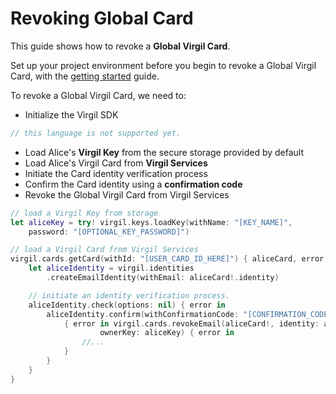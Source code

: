 # Revoking Global Card

This guide shows how to revoke a **Global Virgil Card**.

Set up your project environment before you begin to revoke a Global Virgil Card, with the [getting started](/docs/swift/guides/configuration/client.md) guide.

To revoke a Global Virgil Card, we need to:

-  Initialize the Virgil SDK

```swift
// this language is not supported yet.
```

- Load Alice's **Virgil Key** from the secure storage provided by default
- Load Alice's Virgil Card from **Virgil Services**
- Initiate the Card identity verification process
- Confirm the Card identity using a **confirmation code**
- Revoke the Global Virgil Card from Virgil Services

```swift
// load a Virgil Key from storage
let aliceKey = try! virgil.keys.loadKey(withName: "[KEY_NAME]",
	password: "[OPTIONAL_KEY_PASSWORD]")

// load a Virgil Card from Virgil Services
virgil.cards.getCard(withId: "[USER_CARD_ID_HERE]") { aliceCard, error in
	let aliceIdentity = virgil.identities
		.createEmailIdentity(withEmail: aliceCard!.identity)

	// initiate an identity verification process.
	aliceIdentity.check(options: nil) { error in
		aliceIdentity.confirm(withConfirmationCode: "[CONFIRMATION_CODE]")
			{ error in virgil.cards.revokeEmail(aliceCard!, identity: aliceIdentity,
					ownerKey: aliceKey) { error in
				//...
			}
		}
	}
}
```
